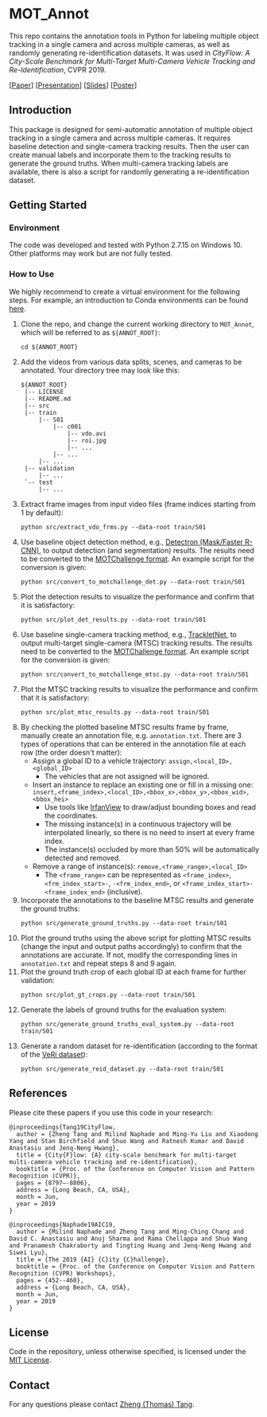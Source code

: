 # MOT_Annot

This repo contains the annotation tools in Python for labeling multiple object tracking in a single camera and across multiple cameras, as well as randomly generating re-identification datasets. It was used in *CityFlow: A City-Scale Benchmark for Multi-Target Multi-Camera Vehicle Tracking and Re-Identification*, CVPR 2019.

[[Paper](https://arxiv.org/abs/1903.09254)] [[Presentation](https://youtu.be/fzJe8M2y1s0)] [[Slides](http://zhengthomastang.github.io/files/CityFlow_slides.pdf)] [[Poster](http://zhengthomastang.github.io/files/CityFlow_poster.pdf)]

## Introduction

This package is designed for semi-automatic annotation of multiple object tracking in a single camera and across multiple cameras. It requires baseline detection and single-camera tracking results. Then the user can create manual labels and incorporate them to the tracking results to generate the ground truths. When multi-camera tracking labels are available, there is also a script for randomly generating a re-identification dataset. 

## Getting Started

### Environment

The code was developed and tested with Python 2.7.15 on Windows 10. Other platforms may work but are not fully tested.

### How to Use

We highly recommend to create a virtual environment for the following steps. For example, an introduction to Conda environments can be found [here](https://docs.conda.io/projects/conda/en/latest/user-guide/tasks/manage-environments.html). 

1. Clone the repo, and change the current working directory to `MOT_Annot`, which will be referred to as `${ANNOT_ROOT}`:
   ```
   cd ${ANNOT_ROOT}
   ```
2. Add the videos from various data splits, scenes, and cameras to be annotated. Your directory tree may look like this:
   ```
   ${ANNOT_ROOT}
    |-- LICENSE
    |-- README.md
    |-- src
    |-- train
        |-- S01
            |-- c001
                |-- vdo.avi
                |-- roi.jpg
                |-- ...
            |-- ...
        |-- ...
    |-- validation
        |-- ...
    `-- test
        |-- ...

   ```
3. Extract frame images from input video files (frame indices starting from 1 by default): 
   ```
   python src/extract_vdo_frms.py --data-root train/S01
   ```
4. Use baseline object detection method, e.g., [Detectron (Mask/Faster R-CNN)](ode.amazon.com/packages/OrvilleEmpennageInference/trees/mainline), to output detection (and segmentation) results. The results need to be converted to the [MOTChallenge format](https://motchallenge.net/instructions/). An example script for the conversion is given: 
   ```
   python src/convert_to_motchallenge_det.py --data-root train/S01
   ```
5. Plot the detection results to visualize the performance and confirm that it is satisfactory:
   ```
   python src/plot_det_results.py --data-root train/S01
   ```
6. Use baseline single-camera tracking method, e.g., [TrackletNet](https://github.com/GaoangW/TNT/tree/master/AIC19), to output multi-target single-camera (MTSC) tracking results. The results need to be converted to the [MOTChallenge format](https://motchallenge.net/instructions/). An example script for the conversion is given: 
   ```
   python src/convert_to_motchallenge_mtsc.py --data-root train/S01
   ```
7. Plot the MTSC tracking results to visualize the performance and confirm that it is satisfactory:
   ```
   python src/plot_mtsc_results.py --data-root train/S01
   ```
8. By checking the plotted baseline MTSC results frame by frame, manually create an annotation file, e.g. `annotation.txt`. There are 3 types of operations that can be entered in the annotation file at each row (the order doesn't matter): 
   - Assign a global ID to a vehicle trajectory: `assign,<local_ID>,<global_ID>`
      - The vehicles that are not assigned will be ignored. 
   - Insert an instance to replace an existing one or fill in a missing one: `insert,<frame_index>,<local_ID>,<bbox_x>,<bbox_y>,<bbox_wid>,<bbox_hei>`
      - Use tools like [IrfanView](https://www.irfanview.com/) to draw/adjust bounding boxes and read the coordinates. 
      - The missing instance(s) in a continuous trajectory will be interpolated linearly, so there is no need to insert at every frame index.
      - The instance(s) occluded by more than 50% will be automatically detected and removed. 
   - Remove a range of instance(s): `remove,<frame_range>,<local_ID>`
      - The `<frame_range>` can be represented as `<frame_index>`, `<frm_index_start>-`, `-<frm_index_end>`, or `<frame_index_start>-<frame_index_end>` (inclusive).
9. Incorporate the annotations to the baseline MTSC results and generate the ground truths:
   ```
   python src/generate_ground_truths.py --data-root train/S01
   ``` 
10. Plot the ground truths using the above script for plotting MTSC results (change the input and output paths accordingly) to confirm that the annotations are accurate. If not, modify the corresponding lines in `annotation.txt` and repeat steps 8 and 9 again. 
11. Plot the ground truth crop of each global ID at each frame for further validation: 
    ```
    python src/plot_gt_crops.py --data-root train/S01
    ``` 
12. Generate the labels of ground truths for the evaluation system: 
    ```
    python src/generate_ground_truths_eval_system.py --data-root train/S01
    ``` 
13. Generate a random dataset for re-identification (according to the format of the [VeRi dataset](https://vehiclereid.github.io/VeRi/)): 
    ```
    python src/generate_reid_dataset.py --data-root train/S01
    ``` 

## References

Please cite these papers if you use this code in your research:

    @inproceedings{Tang19CityFlow,
      author = {Zheng Tang and Milind Naphade and Ming-Yu Liu and Xiaodong Yang and Stan Birchfield and Shuo Wang and Ratnesh Kumar and David Anastasiu and Jenq-Neng Hwang},
      title = {City{F}low: {A} city-scale benchmark for multi-target multi-camera vehicle tracking and re-identification},
      booktitle = {Proc. of the Conference on Computer Vision and Pattern Recognition (CVPR)},
      pages = {8797–-8806},
      address = {Long Beach, CA, USA},
      month = Jun,
      year = 2019
    }

    @inproceedings{Naphade19AIC19,
      author = {Milind Naphade and Zheng Tang and Ming-Ching Chang and David C. Anastasiu and Anuj Sharma and Rama Chellappa and Shuo Wang and Pranamesh Chakraborty and Tingting Huang and Jenq-Neng Hwang and Siwei Lyu},
      title = {The 2019 {AI} {C}ity {C}hallenge},
      booktitle = {Proc. of the Conference on Computer Vision and Pattern Recognition (CVPR) Workshops},
      pages = {452--460},
      address = {Long Beach, CA, USA},
      month = Jun,
      year = 2019
    }

## License

Code in the repository, unless otherwise specified, is licensed under the [MIT License](LICENSE).

## Contact

For any questions please contact [Zheng (Thomas) Tang](https://github.com/zhengthomastang).
